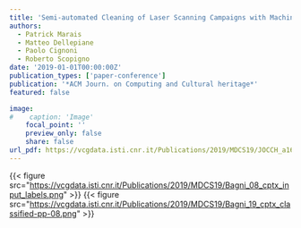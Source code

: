 ```yaml
---
title: 'Semi-automated Cleaning of Laser Scanning Campaigns with Machine Learning'
authors:
  - Patrick Marais
  - Matteo Dellepiane
  - Paolo Cignoni
  - Roberto Scopigno
date: '2019-01-01T00:00:00Z'
publication_types: ['paper-conference']
publication: '*ACM Journ. on Computing and Cultural heritage*'
featured: false

image:
#    caption: 'Image'
    focal_point: ''
    preview_only: false
    share: false
url_pdf: https://vcgdata.isti.cnr.it/Publications/2019/MDCS19/JOCCH_a16-marais.pdf
---
```

{{< figure src="https://vcgdata.isti.cnr.it/Publications/2019/MDCS19/Bagni_08_cptx_input_labels.png" >}}
{{< figure src="https://vcgdata.isti.cnr.it/Publications/2019/MDCS19/Bagni_19_cptx_classified-pp-08.png" >}}
